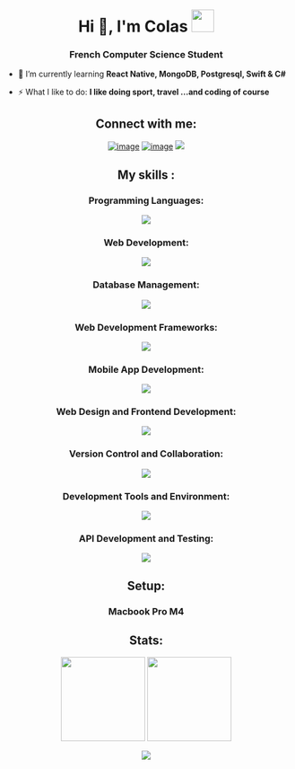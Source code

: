 <h1 align="center">Hi 👋, I'm Colas <img width="40" height="40" src="https://emoji.gg/assets/emoji/8111-shinycharizard.gif"></h1>
<h3 align="center">French Computer Science Student</h3>

- 🌱 I’m currently learning **React Native, MongoDB, Postgresql, Swift & C#**

- ⚡ What I like to do: **I like doing sport, travel ...and coding of course**

<h2 align="center">Connect with me:</h2>
<div align="center">

[![image](https://img.shields.io/badge/Instagram-E4405F?style=for-the-badge&logo=instagram&logoColor=white)](https://www.instagram.com/colasnaudi/)
[![image](https://img.shields.io/badge/Gmail-D14836?style=for-the-badge&logo=gmail&logoColor=white)](mailto:colasnaudi@gmail.com)
<img src="https://img.shields.io/github/followers/colasnaudi?style=for-the-badge">
  
</div>

<h2 align="center">My skills :</h2>
<h3 align="center">Programming Languages:</h3>
<p align="center">
  <a href="https://skillicons.dev">
    <img src="https://skillicons.dev/icons?i=c,cs,cpp,bash,html,java,js,php,py,r,swift" />
  </a>
</p>
<h3 align="center">Web Development:</h3>
<p align="center">
  <a href="https://skillicons.dev">
    <img src="https://skillicons.dev/icons?i=bootstrap,css,flask,html,js,mongo,mysql,php,postgres,react,sass,sqlite" />
  </a>
</p>
<h3 align="center">Database Management:</h3>
<p align="center">
  <a href="https://skillicons.dev">
    <img src="https://skillicons.dev/icons?i=mongo,mysql,postgres,sqlite" />
  </a>
</p>
<h3 align="center">Web Development Frameworks:</h3>
<p align="center">
  <a href="https://skillicons.dev">
    <img src="https://skillicons.dev/icons?i=flask,react" />

  </a>
</p>
<h3 align="center">Mobile App Development:</h3>
<p align="center">
  <a href="https://skillicons.dev">
    <img src="https://skillicons.dev/icons?i=swift,unity" />
  </a>
</p>

<h3 align="center">Web Design and Frontend Development:</h3>
<p align="center">
  <a href="https://skillicons.dev">
    <img src="https://skillicons.dev/icons?i=html,css,sass,bootstrap,figma" />
  </a>
</p>

<h3 align="center">Version Control and Collaboration:</h3>
<p align="center">
  <a href="https://skillicons.dev">
    <img src="https://skillicons.dev/icons?i=git,github" />
  </a>
</p>

<h3 align="center">Development Tools and Environment:</h3>
<p align="center">
  <a href="https://skillicons.dev">
    <img src="https://skillicons.dev/icons?i=vscode,docker" />
  </a>
</p>

<h3 align="center">API Development and Testing:</h3>
<p align="center">
  <a href="https://skillicons.dev">
    <img src="https://skillicons.dev/icons?i=postman" />
  </a>
</p>

<h2 align="center">Setup:</h2>
<h3 align="center">Macbook Pro M4</h3>


<h2 align="center">Stats:</h2>
<p align= "center">
  <img height= "150" src="https://github-readme-stats.vercel.app/api?username=colasnaudi&theme=react&show_icons=true&include_all_commits=true" />
  <img height= "150" src="https://github-readme-stats.vercel.app/api/top-langs/?username=colasnaudi&theme=react&layout=compact" />
</p>

<p align= "center">
  <img src="https://github-readme-streak-stats.herokuapp.com/?user=colasnaudi&theme=react" />
</p>
